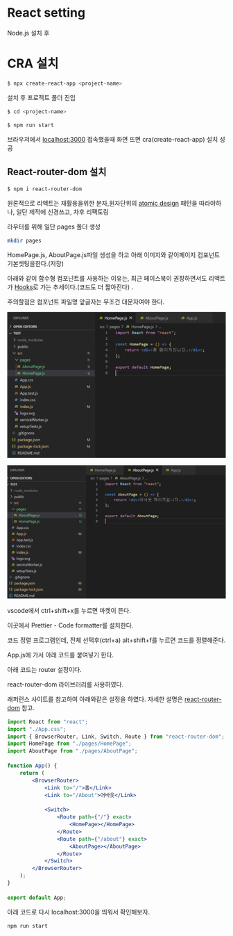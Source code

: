 # React setting

Node.js 설치 후

# CRA 설치

```bash
$ npx create-react-app <project-name>
```

설치 후 프로젝트 폴더 진입

```bash
$ cd <project-name>
```

```bash
$ npm run start
```

브라우저에서 [localhost:3000](http://localhost:3000) 접속했을때 화면 뜨면 cra(create-react-app) 설치 성공

## **React-router-dom 설치**

```bash
$ npm i react-router-dom
```

원론적으로 리액트는 재활용을위한 분자,원자단위의 [atomic design](https://brunch.co.kr/@ultra0034/63) 패턴을 따라야하나, 일단 제작에 신경쓰고, 차후 리팩토링

라우터를 위해 일단 pages 폴더 생성

```bash
mkdir pages
```

HomePage.js, AboutPage.js파일 생성을 하고 아래 이미지와 같이페이지 컴포넌트 기본셋팅을한다.(저장)

아래와 같이 함수형 컴포넌트를 사용하는 이유는, 최근 페이스북이 권장하면서도 리액트가 [Hooks](https://ko.reactjs.org/docs/hooks-intro.html)로 가는 추세이다.(코드도 더 짧아진다) .

주의할점은 컴포넌트 파일명 앞글자는 무조건 대문자여야 한다.

![React%20setting%2088fb14fe2637448e83777d90785fbe7c/Untitled.png](React%20setting%2088fb14fe2637448e83777d90785fbe7c/Untitled.png)

![React%20setting%2088fb14fe2637448e83777d90785fbe7c/Untitled%201.png](React%20setting%2088fb14fe2637448e83777d90785fbe7c/Untitled%201.png)

vscode에서 ctrl+shift+x를 누르면 마켓이 뜬다.

이곳에서 Prettier - Code formatter를 설치한다.

코드 정렬 프로그램인데, 전체 선택후(ctrl+a) alt+shift+f를 누르면 코드를 정렬해준다.

App.js에 가서 아래 코드를 붙여넣기 한다.

아래 코드는 router 설정이다.

react-router-dom 라이브러리를 사용하였다.

래퍼런스 사이트를 참고하여 아래와같은 설정을 하였다. 자세한 설명은 [react-router-dom](https://reacttraining.com/react-router/web/guides/quick-start) 참고.

```jsx
import React from "react";
import "./App.css";
import { BrowserRouter, Link, Switch, Route } from "react-router-dom";
import HomePage from "./pages/HomePage";
import AboutPage from "./pages/AboutPage";

function App() {
    return (
        <BrowserRouter>
            <Link to="/">홈</Link>
            <Link to="/About">어바웃</Link>

            <Switch>
                <Route path={"/"} exact>
                    <HomePage></HomePage>
                </Route>
                <Route path={"/about"} exact>
                    <AboutPage></AboutPage>
                </Route>
            </Switch>
        </BrowserRouter>
    );
}

export default App;
```

아래 코드로 다시 localhost:3000을 띄워서 확인해보자.

```bash
npm run start
```
